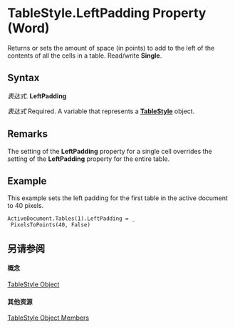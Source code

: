 
# TableStyle.LeftPadding Property (Word)

Returns or sets the amount of space (in points) to add to the left of the contents of all the cells in a table. Read/write  **Single**.


## Syntax

 _表达式_. **LeftPadding**

 _表达式_ Required. A variable that represents a **[TableStyle](4f1f4489-0ef7-dff0-8f2a-77f87937f3ad.md)** object.


## Remarks

The setting of the  **LeftPadding** property for a single cell overrides the setting of the **LeftPadding** property for the entire table.


## Example

This example sets the left padding for the first table in the active document to 40 pixels.


```
ActiveDocument.Tables(1).LeftPadding = _ 
 PixelsToPoints(40, False)
```


## 另请参阅


#### 概念


[TableStyle Object](4f1f4489-0ef7-dff0-8f2a-77f87937f3ad.md)
#### 其他资源


[TableStyle Object Members](http://msdn.microsoft.com/library/157d6fb8-ff84-fe53-f6f7-d96219c8dcd4%28Office.15%29.aspx)